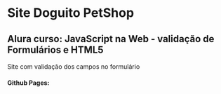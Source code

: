 # Site Doguito PetShop
##  Alura curso: JavaScript na Web - validação de Formulários e HTML5
Site com validação dos campos no formulário
#### Github Pages:

